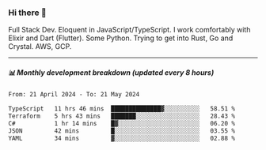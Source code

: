### Hi there 👋

Full Stack Dev. Eloquent in JavaScript/TypeScript. I work comfortably with Elixir and Dart (Flutter). Some Python. Trying to get into Rust, Go and Crystal. AWS, GCP.

***

##### 📊 Monthly development breakdown (updated every 8 hours)

<!--START_SECTION:waka-->

```txt
From: 21 April 2024 - To: 21 May 2024

TypeScript   11 hrs 46 mins  ██████████████▓░░░░░░░░░░   58.51 %
Terraform    5 hrs 43 mins   ███████░░░░░░░░░░░░░░░░░░   28.43 %
C#           1 hr 14 mins    █▓░░░░░░░░░░░░░░░░░░░░░░░   06.20 %
JSON         42 mins         █░░░░░░░░░░░░░░░░░░░░░░░░   03.55 %
YAML         34 mins         ▓░░░░░░░░░░░░░░░░░░░░░░░░   02.88 %
```

<!--END_SECTION:waka-->
